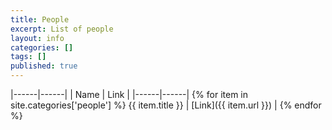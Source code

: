 ```yaml
---
title: People
excerpt: List of people
layout: info
categories: []
tags: []
published: true
---
```


|------|------|
| Name | Link |
|------|------|
{% for item in site.categories['people'] %} {{ item.title }} | [Link]({{ item.url }}) |
{% endfor %}
